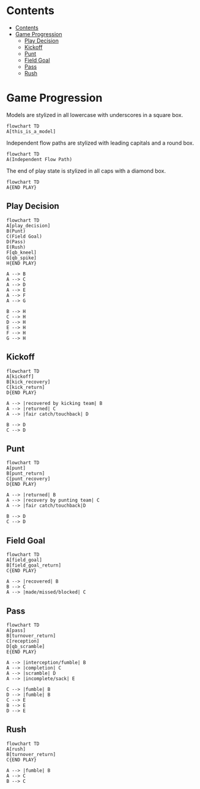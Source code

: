 # Contents

- [Contents](#contents)
- [Game Progression](#game-progression)
  - [Play Decision](#play-decision)
  - [Kickoff](#kickoff)
  - [Punt](#punt)
  - [Field Goal](#field-goal)
  - [Pass](#pass)
  - [Rush](#rush)

# Game Progression

Models are stylized in all lowercase with underscores in a square box.

```mermaid
flowchart TD
A[this_is_a_model]
```

Independent flow paths are stylized with leading capitals and a round box.

```mermaid
flowchart TD
A(Independent Flow Path)
```

The end of play state is stylized in all caps with a diamond box.

```mermaid
flowchart TD
A{END PLAY}
```

## Play Decision

```mermaid
flowchart TD
A[play_decision]
B(Punt)
C(Field Goal)
D(Pass)
E(Rush)
F[qb_kneel]
G[qb_spike]
H{END PLAY}

A --> B
A --> C
A --> D
A --> E
A --> F
A --> G

B --> H
C --> H
D --> H
E --> H
F --> H
G --> H

```

## Kickoff

```mermaid
flowchart TD
A[kickoff]
B[kick_recovery]
C[kick_return]
D{END PLAY}

A --> |recovered by kicking team| B
A --> |returned| C
A --> |fair catch/touchback| D

B --> D
C --> D
```

## Punt

```mermaid
flowchart TD
A[punt]
B[punt_return]
C[punt_recovery]
D{END PLAY}

A --> |returned| B
A --> |recovery by punting team| C
A --> |fair catch/touchback|D

B --> D
C --> D
```

## Field Goal

```mermaid
flowchart TD
A[field_goal]
B[field_goal_return]
C{END PLAY}

A --> |recovered| B
B --> C
A --> |made/missed/blocked| C
```

## Pass

```mermaid
flowchart TD
A[pass]
B[turnover_return]
C[reception]
D[qb_scramble]
E{END PLAY}

A --> |interception/fumble| B
A --> |completion| C
A --> |scramble| D
A --> |incomplete/sack| E

C --> |fumble| B
D --> |fumble| B
C --> E
B --> E
D --> E
```

## Rush

```mermaid
flowchart TD
A[rush]
B[turnover_return]
C{END PLAY}

A --> |fumble| B
A --> C
B --> C
```
